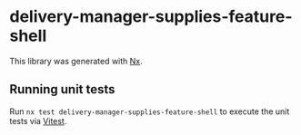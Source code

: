 # delivery-manager-supplies-feature-shell

This library was generated with [Nx](https://nx.dev).

## Running unit tests

Run `nx test delivery-manager-supplies-feature-shell` to execute the unit tests via [Vitest](https://vitest.dev/).
